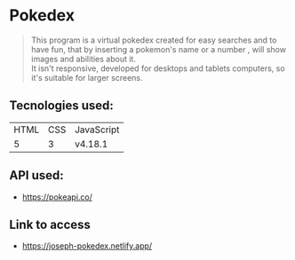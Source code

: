 # Pokedex

> This program is a virtual pokedex created for easy searches and to have fun, that by inserting a pokemon's name or a number , will show images and abilities about it.   
It isn't responsive, developed for desktops and tablets computers, so it's suitable for larger screens. 

## Tecnologies used:

<table>
  <tr>
    <td>HTML</td>
    <td>CSS</td>
    <td>JavaScript</td>
  </tr>
   <tr>
    <td>5</td>
    <td>3</td>
    <td>v4.18.1</td>
  </tr>
</table>

## API used:

+ https://pokeapi.co/

## Link to access

+ https://joseph-pokedex.netlify.app/
